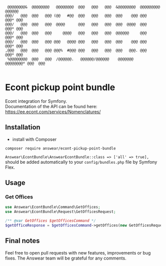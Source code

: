 ```

 @@@@@@@@&  @@@@@@@@   @@@@@@@@  @@@   @@@   @@@  &@@@@@@@@  @@@@@@@@@   @@@@@@ 
@@@/   @@@  @@@   @@@ (@@   #@@  @@@   @@@   @@@  @@@    @@@ @@@   @@@* @@@     
@@@/   @@@  @@@   @@@  @@@@      @@@   @@@   @@@  @@@  @@@@  @@@   @@@* @@@     
@@@/   @@@  @@@   @@@     @@@@   @@@   @@@   @@@  @@@@@@     @@@   @@@* @@@     
@@@/   @@@  @@@   @@@ @@@   @@@@ @@@   @@@   @@@  @@@    @@@ @@@   @@@* @@@     
,@@@   @@@  @@@   @@@ @@@%  #@@@ @@@   @@@   @@@  @@@   @@@. @@@   @@@* @@@     
 %@@@@@@@@  @@@   @@@  /@@@@@@.   @@@@@@/@@@@@@    @@@@@@@    @@@@@@@@* @@@  @@@
 
```

# Econt pickup point bundle
Econt integration for Symfony.  
Documentation of the API can be found here: https://ee.econt.com/services/Nomenclatures/

## Installation

* install with Composer
```
composer require answear/econt-pickup-point-bundle
```

`Answear\EcontBundle\AnswearEcontBundle::class => ['all' => true],`  
should be added automatically to your `config/bundles.php` file by Symfony Flex.

## Usage

### Get Offices

```php
use Answear\EcontBundle\Command\GetOffices;
use Answear\EcontBundle\Request\GetOfficesRequest;

/** @var GetOffices $getOfficesCommand */
$getOfficeResponse = $getOfficesCommand->getOffices(new GetOfficesRequest());
```


Final notes
------------

Feel free to open pull requests with new features, improvements or bug fixes. The Answear team will be grateful for any comments.

